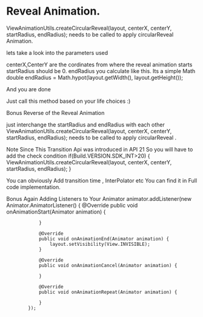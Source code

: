 # Reveal Animation.


ViewAnimationUtils.createCircularReveal(layout, centerX, centerY, startRadius, endRadius); needs to be called to apply circularReveal Animation.

lets take a look into the parameters used 

centerX,CenterY are the cordinates from where the reveal animation starts 
startRadius should be 0.
endRadius you calculate like this. Its a simple Math 
double endRadius = Math.hypot(layout.getWidth(), layout.getHeight());

And you are done 

Just call this method based on your life choices :) 

Bonus
Reverse of the Reveal Animation

just interchange the startRadius and endRadius with each other
ViewAnimationUtils.createCircularReveal(layout, centerX, centerY, startRadius, endRadius); needs to be called to apply circularReveal .


Note 
Since This Transition Api was introduced in API 21
So you will have to add the check condition 
if(Build.VERSION.SDK_INT>20) {
 ViewAnimationUtils.createCircularReveal(layout, centerX, centerY, startRadius, endRadius);
}

You can obviously Add transition time , InterPolator etc You can find it in Full code implementation.


Bonus Again
Adding Listeners to Your Animator 
animator.addListener(new Animator.AnimatorListener() {
                @Override
                public void onAnimationStart(Animator animation) {

                }

                @Override
                public void onAnimationEnd(Animator animation) {
                    layout.setVisibility(View.INVISIBLE);
                }

                @Override
                public void onAnimationCancel(Animator animation) {

                }

                @Override
                public void onAnimationRepeat(Animator animation) {

                }
            });




